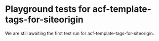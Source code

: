 # Playground tests for acf-template-tags-for-siteorigin
We are still awaiting the first test run for acf-template-tags-for-siteorigin.
